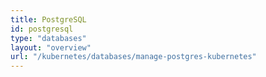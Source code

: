 ```yaml
---
title: PostgreSQL
id: postgresql
type: "databases"
layout: "overview"
url: "/kubernetes/databases/manage-postgres-kubernetes"
---
```

